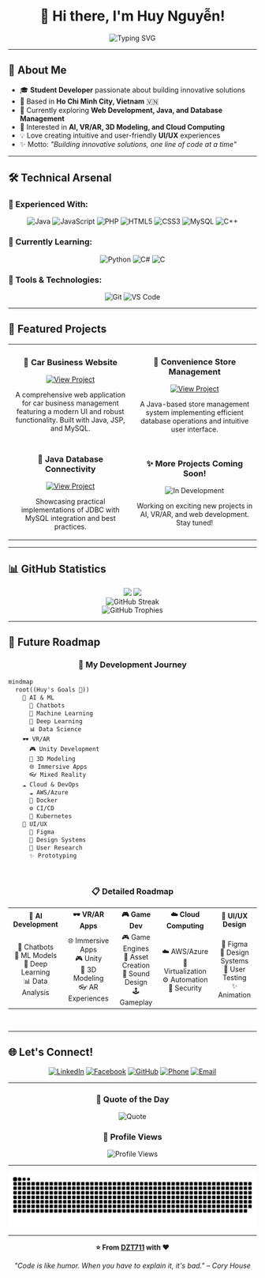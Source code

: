 <div align="center">

# 👋 Hi there, I'm Huy Nguyễn!

<img src="https://readme-typing-svg.demolab.com?font=Fira+Code&size=22&duration=3000&pause=1000&color=2E9EF7&center=true&vCenter=true&width=435&lines=Student+Developer+%F0%9F%9A%80;Full+Stack+Enthusiast+%F0%9F%92%BB;AI+%26+VR%2FAR+Explorer+%F0%9F%A4%96;Always+Learning+%F0%9F%8C%B1" alt="Typing SVG" />

</div>

---

## 🚀 About Me

- 🎓 **Student Developer** passionate about building innovative solutions
- 📍 Based in **Ho Chi Minh City, Vietnam** 🇻🇳
- 🌱 Currently exploring **Web Development, Java, and Database Management**
- 🚀 Interested in **AI, VR/AR, 3D Modeling, and Cloud Computing**
- 💡 Love creating intuitive and user-friendly **UI/UX** experiences
- ✨ Motto: *"Building innovative solutions, one line of code at a time"*

---

## 🛠️ Technical Arsenal

### 💪 Experienced With:

<p align="center">
  <img src="https://img.shields.io/badge/Java-ED8B00?style=for-the-badge&logo=openjdk&logoColor=white" alt="Java"/>
  <img src="https://img.shields.io/badge/JavaScript-F7DF1E?style=for-the-badge&logo=javascript&logoColor=black" alt="JavaScript"/>
  <img src="https://img.shields.io/badge/PHP-777BB4?style=for-the-badge&logo=php&logoColor=white" alt="PHP"/>
  <img src="https://img.shields.io/badge/HTML5-E34F26?style=for-the-badge&logo=html5&logoColor=white" alt="HTML5"/>
  <img src="https://img.shields.io/badge/CSS3-1572B6?style=for-the-badge&logo=css3&logoColor=white" alt="CSS3"/>
  <img src="https://img.shields.io/badge/MySQL-005C84?style=for-the-badge&logo=mysql&logoColor=white" alt="MySQL"/>
  <img src="https://img.shields.io/badge/C++-00599C?style=for-the-badge&logo=cplusplus&logoColor=white" alt="C++"/>
</p>

### 🌱 Currently Learning:

<p align="center">
  <img src="https://img.shields.io/badge/Python-3776AB?style=for-the-badge&logo=python&logoColor=white" alt="Python"/>
  <img src="https://img.shields.io/badge/C%23-239120?style=for-the-badge&logo=c-sharp&logoColor=white" alt="C#"/>
  <img src="https://img.shields.io/badge/C-00599C?style=for-the-badge&logo=c&logoColor=white" alt="C"/>
</p>

### 🔧 Tools & Technologies:

<p align="center">
  <img src="https://img.shields.io/badge/Git-F05032?style=for-the-badge&logo=git&logoColor=white" alt="Git"/>
  <img src="https://img.shields.io/badge/VS_Code-007ACC?style=for-the-badge&logo=visual-studio-code&logoColor=white" alt="VS Code"/>
  <!-- <img src="https://img.shields.io/badge/IntelliJ_IDEA-000000?style=for-the-badge&logo=intellij-idea&logoColor=white" alt="IntelliJ"/>
  <img src="https://img.shields.io/badge/Eclipse-2C2255?style=for-the-badge&logo=eclipse&logoColor=white" alt="Eclipse"/> -->
</p>

---

## 🎯 Featured Projects

<table>
  <tr>
    <td width="50%">
      <h3 align="center">🚗 Car Business Website</h3>
      <p align="center">
        <a href="https://github.com/DZT711/Webbanoto" target="_blank">
          <img src="https://img.shields.io/badge/View_Project-181717?style=for-the-badge&logo=github&logoColor=white" alt="View Project"/>
        </a>
      </p>
      <p align="center">
        A comprehensive web application for car business management featuring a modern UI and robust functionality. Built with Java, JSP, and MySQL.
      </p>
    </td>
    <td width="50%">
      <h3 align="center">🏪 Convenience Store Management</h3>
      <p align="center">
        <a href="https://github.com/DZT711/QL-CuaHangTienLoi" target="_blank">
          <img src="https://img.shields.io/badge/View_Project-181717?style=for-the-badge&logo=github&logoColor=white" alt="View Project"/>
        </a>
      </p>
      <p align="center">
        A Java-based store management system implementing efficient database operations and intuitive user interface.
      </p>
    </td>
  </tr>
  <tr>
    <td width="50%">
      <h3 align="center">💾 Java Database Connectivity</h3>
      <p align="center">
        <a href="https://github.com/DZT711/JDBC--Java-MySQL-" target="_blank">
          <img src="https://img.shields.io/badge/View_Project-181717?style=for-the-badge&logo=github&logoColor=white" alt="View Project"/>
        </a>
      </p>
      <p align="center">
        Showcasing practical implementations of JDBC with MySQL integration and best practices.
      </p>
    </td>
    <td width="50%">
      <h3 align="center">✨ More Projects Coming Soon!</h3>
      <p align="center">
        <img src="https://img.shields.io/badge/In_Development-FFA500?style=for-the-badge&logo=rocket&logoColor=white" alt="In Development"/>
      </p>
      <p align="center">
        Working on exciting new projects in AI, VR/AR, and web development. Stay tuned!
      </p>
    </td>
  </tr>
</table>

---

## 📊 GitHub Statistics

<div align="center">
  <img height="180em" src="https://github-readme-stats.vercel.app/api?username=DZT711&show_icons=true&theme=tokyonight&include_all_commits=true&count_private=true"/>
  <img height="180em" src="https://github-readme-stats.vercel.app/api/top-langs/?username=DZT711&layout=compact&langs_count=8&theme=tokyonight"/>
</div>

<div align="center">
  <img src="https://github-readme-streak-stats.herokuapp.com/?user=DZT711&theme=tokyonight" alt="GitHub Streak"/>
</div>

<div align="center">
  <img src="https://github-profile-trophy.vercel.app/?username=DZT711&theme=tokyonight&no-frame=true&row=1&column=7" alt="GitHub Trophies"/>
</div>

---

## 🎯 Future Roadmap

<div align="center">

### 🚀 My Development Journey

</div>

```mermaid
mindmap
  root((Huy's Goals 🎯))
    🤖 AI & ML
      💬 Chatbots
      🧠 Machine Learning
      🔬 Deep Learning
      📊 Data Science
    🕶️ VR/AR
      🎮 Unity Development
      🗿 3D Modeling
      🌐 Immersive Apps
      👓 Mixed Reality
    ☁️ Cloud & DevOps
      ☁️ AWS/Azure
      🐳 Docker
      ⚙️ CI/CD
      🔄 Kubernetes
    🎨 UI/UX
      🎨 Figma
      📐 Design Systems
      👥 User Research
      ✨ Prototyping
```

<br>

<div align="center">

### 📋 Detailed Roadmap

<table color="white">
  <tr>
    <th>🤖 AI Development</th>
    <th>🕶️ VR/AR Apps</th>
    <th>🎮 Game Dev</th>
    <th>☁️ Cloud Computing</th>
    <th>🎨 UI/UX Design</th>
  </tr>
  <tr>
    <td align="center">
      💬 Chatbots<br>
      🧠 ML Models<br>
      🔬 Deep Learning<br>
      📊 Data Analysis
    </td>
    <td align="center">
      🌐 Immersive Apps<br>
      🎮 Unity<br>
      🗿 3D Modeling<br>
      👓 AR Experiences
    </td>
    <td align="center">
      🎮 Game Engines<br>
      🎨 Asset Creation<br>
      🎵 Sound Design<br>
      🕹️ Gameplay
    </td>
    <td align="center">
      ☁️ AWS/Azure<br>
      🐳 Virtualization<br>
      ⚙️ Automation<br>
      🔐 Security
    </td>
    <td align="center">
      🎨 Figma<br>
      📐 Design Systems<br>
      👥 User Testing<br>
      ✨ Animation
    </td>
  </tr>
</table>

</div>

<br>

---

## 🌐 Let's Connect!

<div align="center">

[![LinkedIn](https://img.shields.io/badge/LinkedIn-0077B5?style=for-the-badge&logo=linkedin&logoColor=white)](https://www.linkedin.com/in/huy-nguy%E1%BB%85n-865267291/)
[![Facebook](https://img.shields.io/badge/Facebook-1877F2?style=for-the-badge&logo=facebook&logoColor=white)](https://www.facebook.com/huy.dzt.3)
[![GitHub](https://img.shields.io/badge/GitHub-181717?style=for-the-badge&logo=github&logoColor=white)](https://github.com/DZT711)
[![Phone](https://img.shields.io/badge/Phone-25D366?style=for-the-badge&logo=whatsapp&logoColor=white)](tel:+84927121318)
[![Email](https://img.shields.io/badge/Email-D14836?style=for-the-badge&logo=gmail&logoColor=white)](mailto:your.email@example.com)

</div>

---

<div align="center">

### 💭 Quote of the Day

![Quote](https://quotes-github-readme.vercel.app/api?type=horizontal&theme=tokyonight)

### 👀 Profile Views

![Profile Views](https://komarev.com/ghpvc/?username=DZT711&color=blueviolet&style=for-the-badge)

---

<img src="https://raw.githubusercontent.com/Platane/snk/output/github-contribution-grid-snake-dark.svg" alt="Snake animation" />

---

**⭐️ From [DZT711](https://github.com/DZT711) with ❤️**

*"Code is like humor. When you have to explain it, it's bad." – Cory House*

</div>